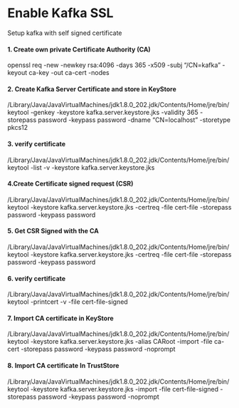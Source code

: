 # Enable Kafka SSL 
Setup kafka with self signed certificate

#### 1. Create own private Certificate Authority (CA)

openssl req -new -newkey rsa:4096 -days 365 -x509 -subj “/CN=kafka” -keyout ca-key -out ca-cert -nodes

#### 2. Create Kafka Server Certificate and store in KeyStore

/Library/Java/JavaVirtualMachines/jdk1.8.0_202.jdk/Contents/Home/jre/bin/keytool -genkey -keystore kafka.server.keystore.jks -validity 365 -storepass password -keypass password -dname “CN=localhost” -storetype pkcs12

#### 3. verify certificate

/Library/Java/JavaVirtualMachines/jdk1.8.0_202.jdk/Contents/Home/jre/bin/keytool -list -v -keystore kafka.server.keystore.jks

#### 4.Create Certificate signed request (CSR)


/Library/Java/JavaVirtualMachines/jdk1.8.0_202.jdk/Contents/Home/jre/bin/keytool -keystore kafka.server.keystore.jks -certreq -file cert-file -storepass password -keypass password


#### 5. Get CSR Signed with the CA


/Library/Java/JavaVirtualMachines/jdk1.8.0_202.jdk/Contents/Home/jre/bin/keytool -keystore kafka.server.keystore.jks -certreq -file cert-file -storepass password -keypass password



#### 6. verify certificate


/Library/Java/JavaVirtualMachines/jdk1.8.0_202.jdk/Contents/Home/jre/bin/keytool -printcert -v -file cert-file-signed


#### 7. Import CA certificate in KeyStore

/Library/Java/JavaVirtualMachines/jdk1.8.0_202.jdk/Contents/Home/jre/bin/keytool -keystore kafka.server.keystore.jks -alias CARoot -import -file ca-cert -storepass password -keypass password -noprompt



#### 8. Import CA certificate In TrustStore


/Library/Java/JavaVirtualMachines/jdk1.8.0_202.jdk/Contents/Home/jre/bin/keytool -keystore kafka.server.keystore.jks -import -file cert-file-signed -storepass password -keypass password -noprompt








